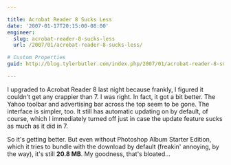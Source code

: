 ```yaml
---

title: Acrobat Reader 8 Sucks Less
date: '2007-01-17T20:15:00-08:00'
engineer:
  slug: acrobat-reader-8-sucks-less
  url: /2007/01/acrobat-reader-8-sucks-less/

# Custom Properties
guid: http://blog.tylerbutler.com/index.php/2007/01/acrobat-reader-8-sucks-less/

---
```


I upgraded to Acrobat Reader 8 last night because frankly, I figured it
couldn't get any crappier than 7. I was right. In fact, it got a bit better.
The Yahoo toolbar and advertising bar across the top seem to be gone. The
interface is simpler, too. It still has automatic updating on by default, of
course, which I immediately turned off just in case the update feature sucks
as much as it did in 7.

So it's getting better. But even without Photoshop Album Starter Edition,
which it tries to bundle with the download by default (freakin' annoying, by
the way), it's still **20.8 MB**. My goodness, that's bloated...

